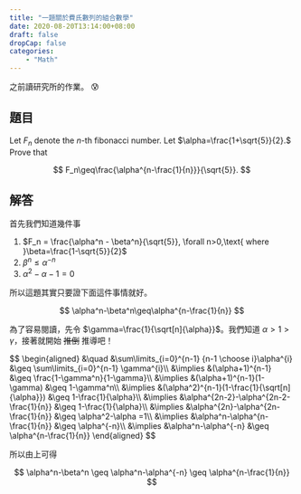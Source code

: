 ```yaml
---
title: "一題關於費氏數列的組合數學"
date: 2020-08-20T13:14:00+08:00
draft: false
dropCap: false
categories:
    - "Math"
---
```


之前讀研究所的作業。 😰

<!--more-->

## 題目

Let $F_n$ denote the $n$-th fibonacci number. Let $\alpha=\frac{1+\sqrt{5}}{2}.$ Prove that 

$$
F_n\geq\frac{\alpha^{n-\frac{1}{n}}}{\sqrt{5}}.
$$

## 解答

首先我們知道幾件事

1. $F_n = \frac{\alpha^n - \beta^n}{\sqrt{5}}, \forall n>0,\text{ where }\beta=\frac{1-\sqrt{5}}{2}$
2. $\beta^n \leq \alpha^{-n}$
3. $\alpha^2 - \alpha - 1 = 0$

所以這題其實只要證下面這件事情就好。

$$
\alpha^n-\beta^n\geq\alpha^{n-\frac{1}{n}}
$$

為了容易閱讀，先令 $\gamma=\frac{1}{\sqrt[n]{\alpha}}$。我們知道 $\alpha>1>\gamma$，接著就開始 ~~推倒~~ 推導吧！

<div>
$$
\begin{aligned}
&\quad &\sum\limits_{i=0}^{n-1} {n-1 \choose i}\alpha^{i} &\geq \sum\limits_{i=0}^{n-1} \gamma^{i}\\
&\implies &(\alpha+1)^{n-1} &\geq \frac{1-\gamma^n}{1-\gamma}\\
&\implies &(\alpha+1)^{n-1}(1-\gamma) &\geq 1-\gamma^n\\
&\implies &(\alpha^2)^{n-1}(1-\frac{1}{\sqrt[n]{\alpha}}) &\geq 1-\frac{1}{\alpha}\\
&\implies &\alpha^{2n-2}-\alpha^{2n-2-\frac{1}{n}} &\geq 1-\frac{1}{\alpha}\\
&\implies &\alpha^{2n}-\alpha^{2n-\frac{1}{n}} &\geq \alpha^2-\alpha =1\\
&\implies &\alpha^n-\alpha^{n-\frac{1}{n}} &\geq \alpha^{-n}\\
&\implies &\alpha^n-\alpha^{-n} &\geq \alpha^{n-\frac{1}{n}}
\end{aligned}
$$
</div>

所以由上可得

$$
\alpha^n-\beta^n \geq \alpha^n-\alpha^{-n} \geq \alpha^{n-\frac{1}{n}}
$$